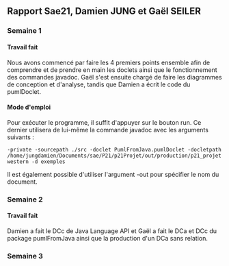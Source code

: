## Rapport Sae21, Damien JUNG et Gaël SEILER

### Semaine 1

#### Travail fait
Nous avons commencé par faire les 4 premiers points ensemble afin de comprendre et de prendre en main les doclets
ainsi que le fonctionnement des commandes javadoc.
Gaël s'est ensuite chargé de faire les diagrammes de conception et d'analyse, tandis que Damien a écrit le code du pumlDoclet.

#### Mode d'emploi
Pour exécuter le programme, il suffit d'appuyer sur le bouton run.
Ce dernier utilisera de lui-même la commande javadoc avec les arguments suivants :

```
-private -sourcepath ./src -doclet PumlFromJava.pumlDoclet -docletpath /home/jungdamien/Documents/sae/P21/p21Projet/out/production/p21_projet western -d exemples
```


Il est également possible d'utiliser l'argument -out pour spécifier le nom du document.

### Semaine 2

#### Travail fait
Damien a fait le DCc de Java Language API et Gaël a fait le DCa et DCc du package pumlFromJava ainsi que la production
d'un DCa sans relation.

### Semaine 3